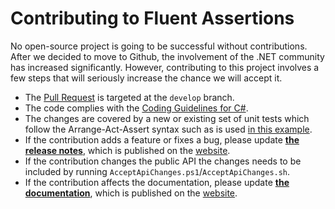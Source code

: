 # Contributing to Fluent Assertions

No open-source project is going to be successful without contributions. After we decided to move to Github, the involvement of the .NET community has increased significantly. However, contributing to this project involves a few steps that will seriously increase the chance we will accept it.

* The [Pull Request](https://help.github.com/articles/using-pull-requests) is targeted at the `develop` branch.
* The code complies with the [Coding Guidelines for C#](https://csharpcodingguidelines.com/).
* The changes are covered by a new or existing set of unit tests which follow the Arrange-Act-Assert syntax such as is used [in this example](https://github.com/fluentassertions/fluentassertions/blob/daaf35b9b59b622c96d0c034e8972a020b2bee55/Tests/FluentAssertions.Shared.Specs/BasicEquivalencySpecs.cs#L33).
* If the contribution adds a feature or fixes a bug, please update [**the release notes**](https://github.com/fluentassertions/fluentassertions/tree/develop/docs), which is published on the [website](https://fluentassertions.com/releases).
* If the contribution changes the public API the changes needs to be included by running `AcceptApiChanges.ps1`/`AcceptApiChanges.sh`.
* If the contribution affects the documentation, please update [**the documentation**](https://github.com/fluentassertions/fluentassertions/tree/develop/docs), which is published on the [website](https://fluentassertions.com/introduction).
